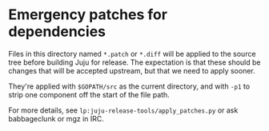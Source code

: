 Emergency patches for dependencies
==================================

Files in this directory named `*.patch` or `*.diff` will be applied to
the source tree before building Juju for release. The expectation is
that these should be changes that will be accepted upstream, but that
we need to apply sooner.

They're applied with `$GOPATH/src` as the current directory, and with
`-p1` to strip one component off the start of the file path.

For more details, see `lp:juju-release-tools/apply_patches.py` or ask
babbageclunk or mgz in IRC.
